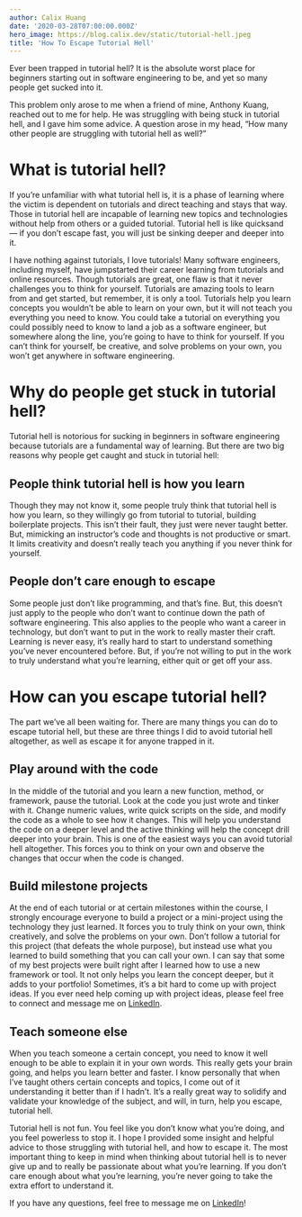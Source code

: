 ```yaml
---
author: Calix Huang
date: '2020-03-28T07:00:00.000Z'
hero_image: https://blog.calix.dev/static/tutorial-hell.jpeg
title: 'How To Escape Tutorial Hell'
---
```


Ever been trapped in tutorial hell? It is the absolute worst place for beginners starting out in software engineering to be, and yet so many people get sucked into it.

This problem only arose to me when a friend of mine, Anthony Kuang, reached out to me for help. He was struggling with being stuck in tutorial hell, and I gave him some advice. A question arose in my head, “How many other people are struggling with tutorial hell as well?”

# What is tutorial hell?
If you’re unfamiliar with what tutorial hell is, it is a phase of learning where the victim is dependent on tutorials and direct teaching and stays that way. Those in tutorial hell are incapable of learning new topics and technologies without help from others or a guided tutorial. Tutorial hell is like quicksand — if you don’t escape fast, you will just be sinking deeper and deeper into it.

I have nothing against tutorials, I love tutorials! Many software engineers, including myself, have jumpstarted their career learning from tutorials and online resources. Though tutorials are great, one flaw is that it never challenges you to think for yourself. Tutorials are amazing tools to learn from and get started, but remember, it is only a tool. Tutorials help you learn concepts you wouldn’t be able to learn on your own, but it will not teach you everything you need to know. You could take a tutorial on everything you could possibly need to know to land a job as a software engineer, but somewhere along the line, you’re going to have to think for yourself. If you can’t think for yourself, be creative, and solve problems on your own, you won’t get anywhere in software engineering.

# Why do people get stuck in tutorial hell?
Tutorial hell is notorious for sucking in beginners in software engineering because tutorials are a fundamental way of learning. But there are two big reasons why people get caught and stuck in tutorial hell:

## People think tutorial hell is how you learn
Though they may not know it, some people truly think that tutorial hell is how you learn, so they willingly go from tutorial to tutorial, building boilerplate projects. This isn’t their fault, they just were never taught better. But, mimicking an instructor’s code and thoughts is not productive or smart. It limits creativity and doesn’t really teach you anything if you never think for yourself.

## People don’t care enough to escape
Some people just don’t like programming, and that’s fine. But, this doesn’t just apply to the people who don’t want to continue down the path of software engineering. This also applies to the people who want a career in technology, but don’t want to put in the work to really master their craft. Learning is never easy, it’s really hard to start to understand something you’ve never encountered before. But, if you’re not willing to put in the work to truly understand what you’re learning, either quit or get off your ass.

# How can you escape tutorial hell?
The part we’ve all been waiting for. There are many things you can do to escape tutorial hell, but these are three things I did to avoid tutorial hell altogether, as well as escape it for anyone trapped in it.

## Play around with the code
In the middle of the tutorial and you learn a new function, method, or framework, pause the tutorial. Look at the code you just wrote and tinker with it. Change numeric values, write quick scripts on the side, and modify the code as a whole to see how it changes. This will help you understand the code on a deeper level and the active thinking will help the concept drill deeper into your brain. This is one of the easiest ways you can avoid tutorial hell altogether. This forces you to think on your own and observe the changes that occur when the code is changed.

## Build milestone projects
At the end of each tutorial or at certain milestones within the course, I strongly encourage everyone to build a project or a mini-project using the technology they just learned. It forces you to truly think on your own, think creatively, and solve the problems on your own. Don’t follow a tutorial for this project (that defeats the whole purpose), but instead use what you learned to build something that you can call your own. I can say that some of my best projects were built right after I learned how to use a new framework or tool. It not only helps you learn the concept deeper, but it adds to your portfolio!
Sometimes, it’s a bit hard to come up with project ideas. If you ever need help coming up with project ideas, please feel free to connect and message me on [LinkedIn](https://www.linkedin.com/in/calix-huang/).

## Teach someone else
When you teach someone a certain concept, you need to know it well enough to be able to explain it in your own words. This really gets your brain going, and helps you learn better and faster. I know personally that when I’ve taught others certain concepts and topics, I come out of it understanding it better than if I hadn’t. It’s a really great way to solidify and validate your knowledge of the subject, and will, in turn, help you escape, tutorial hell.

Tutorial hell is not fun. You feel like you don’t know what you’re doing, and you feel powerless to stop it. I hope I provided some insight and helpful advice to those struggling with tutorial hell, and how to escape it. The most important thing to keep in mind when thinking about tutorial hell is to never give up and to really be passionate about what you’re learning. If you don’t care enough about what you’re learning, you’re never going to take the extra effort to understand it.

If you have any questions, feel free to message me on [LinkedIn](https://www.linkedin.com/in/calix-huang/)!
